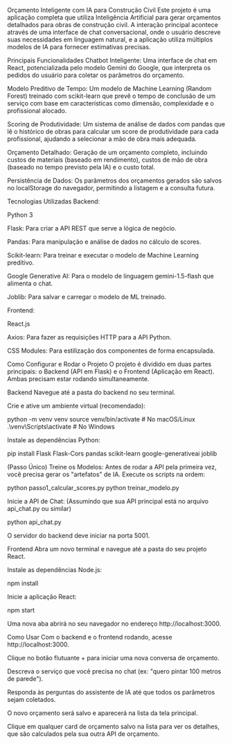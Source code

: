 Orçamento Inteligente com IA para Construção Civil
Este projeto é uma aplicação completa que utiliza Inteligência Artificial para gerar orçamentos detalhados para obras de construção civil. A interação principal acontece através de uma interface de chat conversacional, onde o usuário descreve suas necessidades em linguagem natural, e a aplicação utiliza múltiplos modelos de IA para fornecer estimativas precisas.

Principais Funcionalidades
Chatbot Inteligente: Uma interface de chat em React, potencializada pelo modelo Gemini do Google, que interpreta os pedidos do usuário para coletar os parâmetros do orçamento.

Modelo Preditivo de Tempo: Um modelo de Machine Learning (Random Forest) treinado com scikit-learn que prevê o tempo de conclusão de um serviço com base em características como dimensão, complexidade e o profissional alocado.

Scoring de Produtividade: Um sistema de análise de dados com pandas que lê o histórico de obras para calcular um score de produtividade para cada profissional, ajudando a selecionar a mão de obra mais adequada.

Orçamento Detalhado: Geração de um orçamento completo, incluindo custos de materiais (baseado em rendimento), custos de mão de obra (baseado no tempo previsto pela IA) e o custo total.

Persistência de Dados: Os parâmetros dos orçamentos gerados são salvos no localStorage do navegador, permitindo a listagem e a consulta futura.

Tecnologias Utilizadas
Backend:

Python 3

Flask: Para criar a API REST que serve a lógica de negócio.

Pandas: Para manipulação e análise de dados no cálculo de scores.

Scikit-learn: Para treinar e executar o modelo de Machine Learning preditivo.

Google Generative AI: Para o modelo de linguagem gemini-1.5-flash que alimenta o chat.

Joblib: Para salvar e carregar o modelo de ML treinado.

Frontend:

React.js

Axios: Para fazer as requisições HTTP para a API Python.

CSS Modules: Para estilização dos componentes de forma encapsulada.

Como Configurar e Rodar o Projeto
O projeto é dividido em duas partes principais: o Backend (API em Flask) e o Frontend (Aplicação em React). Ambas precisam estar rodando simultaneamente.

Backend
Navegue até a pasta do backend no seu terminal.

Crie e ative um ambiente virtual (recomendado):

python -m venv venv
source venv/bin/activate  # No macOS/Linux
.\venv\Scripts\activate   # No Windows

Instale as dependências Python:

pip install Flask Flask-Cors pandas scikit-learn google-generativeai joblib

(Passo Único) Treine os Modelos: Antes de rodar a API pela primeira vez, você precisa gerar os "artefatos" de IA. Execute os scripts na ordem:

python passo1_calcular_scores.py
python treinar_modelo.py

Inicie a API de Chat: (Assumindo que sua API principal está no arquivo api_chat.py ou similar)

python api_chat.py

O servidor do backend deve iniciar na porta 5001.

Frontend
Abra um novo terminal e navegue até a pasta do seu projeto React.

Instale as dependências Node.js:

npm install

Inicie a aplicação React:

npm start

Uma nova aba abrirá no seu navegador no endereço http://localhost:3000.

Como Usar
Com o backend e o frontend rodando, acesse http://localhost:3000.

Clique no botão flutuante + para iniciar uma nova conversa de orçamento.

Descreva o serviço que você precisa no chat (ex: "quero pintar 100 metros de parede").

Responda às perguntas do assistente de IA até que todos os parâmetros sejam coletados.

O novo orçamento será salvo e aparecerá na lista da tela principal.

Clique em qualquer card de orçamento salvo na lista para ver os detalhes, que são calculados pela sua outra API de orçamento.
